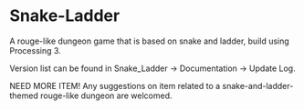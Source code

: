 # Snake-Ladder
A rouge-like dungeon game that is based on snake and ladder, build using Processing 3.

Version list can be found in Snake_Ladder -> Documentation -> Update Log.

NEED MORE ITEM!
Any suggestions on item related to a snake-and-ladder-themed rouge-like dungeon are welcomed.
